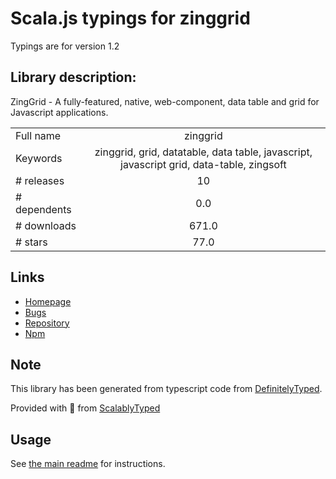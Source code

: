 
# Scala.js typings for zinggrid

Typings are for version 1.2

## Library description:
ZingGrid - A fully-featured, native, web-component, data table and grid for Javascript applications.

|                    |                 |
| ------------------ | :-------------: |
| Full name          | zinggrid |
| Keywords           | zinggrid, grid, datatable, data table, javascript, javascript grid, data-table, zingsoft |
| # releases         | 10 |
| # dependents       | 0.0 |
| # downloads        | 671.0 |
| # stars            | 77.0 |

## Links
- [Homepage](https://www.zinggrid.com/docs/your-first-grid)
- [Bugs](https://github.com/zinggrid/zinggrid/issues)
- [Repository](https://github.com/zinggrid/zinggrid)
- [Npm](https://www.npmjs.com/package/zinggrid)
    


## Note
This library has been generated from typescript code from [DefinitelyTyped](https://definitelytyped.org).

Provided with :purple_heart: from [ScalablyTyped](https://github.com/oyvindberg/ScalablyTyped)

## Usage
See [the main readme](../../readme.md) for instructions.


